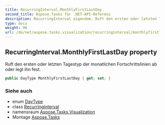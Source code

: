 ```yaml
---
title: RecurringInterval.MonthlyFirstLastDay
second_title: Aspose.Tasks für .NET-API-Referenz
description: RecurringInterval eigendom. Ruft den ersten oder letzten Tagestyp der monatlichen Fortschrittslinien ab oder legt ihn fest.
type: docs
weight: 90
url: /de/net/aspose.tasks.visualization/recurringinterval/monthlyfirstlastday/
---
```

## RecurringInterval.MonthlyFirstLastDay property

Ruft den ersten oder letzten Tagestyp der monatlichen Fortschrittslinien ab oder legt ihn fest.

```csharp
public DayType MonthlyFirstLastDay { get; set; }
```

### Siehe auch

* enum [DayType](../../recurringinterval.daytype/)
* class [RecurringInterval](../)
* namensraum [Aspose.Tasks.Visualization](../../recurringinterval/)
* Montage [Aspose.Tasks](../../../)


